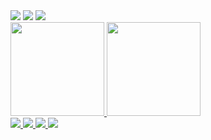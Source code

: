 

 <div>
   <a href = "mailto:thamiresfrpereira2@gmail.com"><img src="https://img.icons8.com/arcade/64/null/gmail.png"/ target="_blank"></a>
  <a href="https://www.linkedin.com/in/thamires-pereira-68b286220/" target="_blank"><img src="https://img.icons8.com/arcade/64/null/linkedin.png"/ target="_blank"></a> 
  <a href="https://thamirespereira.github.io/resume/" target="_blank"><img src="https://img.icons8.com/arcade/64/null/code-file.png"/ target="_blank"></a> 
 <br>
 
  <a href="https://github.com/thamirespereira">
  <img height="150em" src="https://github-readme-stats.vercel.app/api?username=thamirespereira&show_icons=true&theme=dracula&include_all_commits=true&count_private=true"/>
  <img height="150em" src="https://github-readme-stats.vercel.app/api/top-langs/?username=thamirespereira&layout=compact&langs_count=7&theme=dark"/>
   <br>
   <img src="https://img.icons8.com/nolan/64/java-coffee-cup-logo.png"/>
   <img src="https://img.icons8.com/nolan/64/python.png"/>
   <img src="https://img.icons8.com/nolan/64/html-5.png"/>
   <img src="https://img.icons8.com/nolan/64/javascript.png"/>
   
</div>
 
